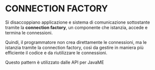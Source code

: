 # CONNECTION FACTORY

Si disaccoppiano applicazione e sistema di comunicazione sottostante tramite la **connection factory**, un componente che istanzia, accede e termina le connessioni. 

Quindi, il programmatore non crea direttamente le connessioni, ma le istanzia tramite la connection factory, così da gestire in maniera più efficiente il codice e da riutilizzare le connessioni.

Questo pattern è utilizzato dalle API per JavaME
